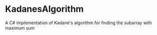 # KadanesAlgorithm
A C# implementation of Kadane's algorithm for finding the subarray with maximum sum
